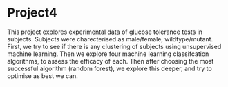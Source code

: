 # Project4

This project explores experimental data of glucose tolerance tests in subjects. Subjects were charecterised as male/female, wildtype/mutant.
First, we try to see if there is any clustering of subjects using unsupervised machine learning.
Then we explore four machine learning classifcation algorithms, to assess the efficacy of each.
Then after choosing the most successful algorithm (random forest), we explore this deeper, and try to optimise as best we can.
